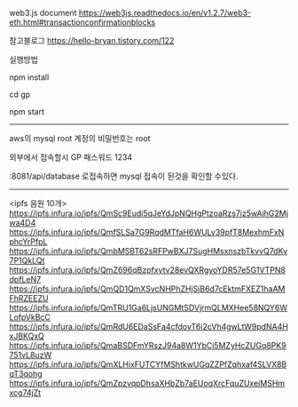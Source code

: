 web3.js document
https://web3js.readthedocs.io/en/v1.2.7/web3-eth.html#transactionconfirmationblocks

참고블로그
https://hello-bryan.tistory.com/122

실행방법 

npm install

cd gp

npm start

---

aws의 mysql root 계정의 비밀번호는 root

외부에서 접속할시 GP 패스워드 1234

:8081/api/database 로접속하면 mysql 접속이 된것을 확인할 수있다.

----------------------------------------------------------------
<ipfs 음원 10개>
https://ipfs.infura.io/ipfs/QmSc9Eudi5qJeYdJpNQHgPtzoaRzs7iz5wAjhG2Mjwa4D4
https://ipfs.infura.io/ipfs/QmfSLSa7G9RqdMTfaH6WULv39pfT8MexhmFxNphcYrPfpL
https://ipfs.infura.io/ipfs/QmbMSBT62sRFPwBXJ7SugHMsxnszbTkvvQ7dKv7P1QkLQt
https://ipfs.infura.io/ipfs/QmZ696qBzpfxytv28evQXRgyoYDR57e5G1VTPN8dpfLeN7
https://ipfs.infura.io/ipfs/QmQD1QmXSvcNHPhZHjSjB6d7cEktmFXEZ1haAMFhRZEEZU
https://ipfs.infura.io/ipfs/QmTRU1Ga6LjsUNGMtSDVjrmQLMXHee58NQY6WLofpVkBcC
https://ipfs.infura.io/ipfs/QmRdU6EDaSsFa4cfdovT6i2cVh4gwLtW9pdNA4HxJBKQxQ
https://ipfs.infura.io/ipfs/QmaBSDFmYRszJ94a8W1YbCi5MZyHcZUGq8PK9751vL8uzW
https://ipfs.infura.io/ipfs/QmXLHixFUTCYfMShtkwUGqZZPfZqhxaf4SLVX8BqT3qohg
https://ipfs.infura.io/ipfs/QmZpzvqpDhsaXHbZb7aEUoqXrcFquZUxeiMSHmxcg74jZt
